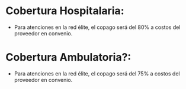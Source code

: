# Cobertura Hospitalaria:
- Para atenciones en la red élite, el copago será del 80% a costos del proveedor en convenio.

# Cobertura Ambulatoria?:
- Para atenciones en la red élite, el copago será del 75% a costos del proveedor en convenio.